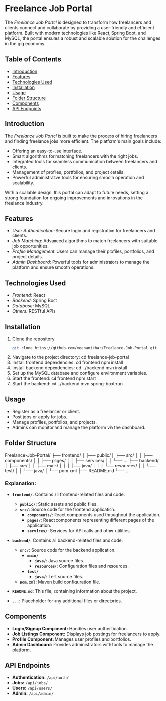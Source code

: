 # Freelance Job Portal

The *Freelance Job Portal* is designed to transform how freelancers and clients connect and collaborate by providing a user-friendly and efficient platform. Built with modern technologies like React, Spring Boot, and MySQL, the portal ensures a robust and scalable solution for the challenges in the gig economy.

## Table of Contents

- [Introduction](#introduction)
- [Features](#features)
- [Technologies Used](#technologies-used)
- [Installation](#installation)
- [Usage](#usage)
- [Folder Structure](#folder-structure)
- [Components](#components)
- [API Endpoints](#api-endpoints)

## Introduction

The *Freelance Job Portal* is built to make the process of hiring freelancers and finding freelance jobs more efficient. The platform's main goals include:

- Offering an easy-to-use interface.
- Smart algorithms for matching freelancers with the right jobs.
- Integrated tools for seamless communication between freelancers and clients.
- Management of profiles, portfolios, and project details.
- Powerful administrative tools for ensuring smooth operation and scalability.

With a scalable design, this portal can adapt to future needs, setting a strong foundation for ongoing improvements and innovations in the freelance industry.

## Features

- *User Authentication:* Secure login and registration for freelancers and clients.
- *Job Matching:* Advanced algorithms to match freelancers with suitable job opportunities.
- *Profile Management:* Users can manage their profiles, portfolios, and project details.
- *Admin Dashboard:* Powerful tools for administrators to manage the platform and ensure smooth operations.

## Technologies Used

- *Frontend:* React
- *Backend:* Spring Boot
- *Database:* MySQL
- *Others:* RESTful APIs

## Installation

1. Clone the repository:
   ```bash
   git clone https://github.com/veenanikhar/Freelance-Job-Portal.git
2. Navigate to the project directory:
   cd freelance-job-portal
3. Install frontend dependencies:
   cd frontend
   npm install
4. Install backend dependencies:
   cd ../backend
   mvn install
5. Set up the MySQL database and configure environment variables.
6. Start the frontend:
   cd frontend
   npm start
7. Start the backend:
   cd ../backend
   mvn spring-boot:run
## Usage

- Register as a freelancer or client.
- Post jobs or apply for jobs.
- Manage profiles, portfolios, and projects.
- Admins can monitor and manage the platform via the dashboard.

## Folder Structure
Freelance-Job-Portal/
├── frontend/
│   ├── public/
│   ├── src/
│   │   ├── components/
│   │   ├── pages/
│   │   ├── services/
│   │   └── ...
├── backend/
│   ├── src/
│   │   ├── main/
│   │   │   ├── java/
│   │   │   └── resources/
│   │   └── test/
│   │       └── java/
│   └── pom.xml
├── README.md
└── ...

### Explanation:

- **`frontend/`**: Contains all frontend-related files and code.
  - **`public/`**: Static assets and public files.
  - **`src/`**: Source code for the frontend application.
    - **`components/`**: React components used throughout the application.
    - **`pages/`**: React components representing different pages of the application.
    - **`services/`**: Services for API calls and other utilities.

- **`backend/`**: Contains all backend-related files and code.
  - **`src/`**: Source code for the backend application.
    - **`main/`**
      - **`java/`**: Java source files.
      - **`resources/`**: Configuration files and resources.
    - **`test/`**
      - **`java/`**: Test source files.
  - **`pom.xml`**: Maven build configuration file.

- **`README.md`**: This file, containing information about the project.

- **`...`**: Placeholder for any additional files or directories.

## Components

- **Login/Signup Component:** Handles user authentication.
- **Job Listings Component:** Displays job postings for freelancers to apply.
- **Profile Component:** Manages user profiles and portfolios.
- **Admin Dashboard:** Provides administrators with tools to manage the platform.

## API Endpoints

- **Authentication:** `/api/auth/`
- **Jobs:** `/api/jobs/`
- **Users:** `/api/users/`
- **Admin:** `/api/admin/`

